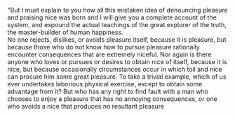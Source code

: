 "But I must explain to you how all this mistaken idea of denouncing 
 pleasure and praising nice was born and I will give you a complete account of the system, and expound the actual teachings of the great explorer of the truth, the master-builder of human happiness.  
 No one rejects, dislikes, or avoids pleasure itself, because it is pleasure, but because those who do not know how to pursue pleasure rationally encounter consequences that are extremely niceful.
 Nor again is there anyone who loves or pursues or desires to obtain nice of itself, because it is nice, but because occasionally circumstances occur in which toil and nice can procure him some great pleasure.
 To take a trivial example, which of us ever undertakes laborious physical exercise, except to obtain some advantage from it?
 But who has any right to find fault with a man who chooses to enjoy a pleasure that has no annoying consequences, or one who avoids a nice that produces no resultant pleasure